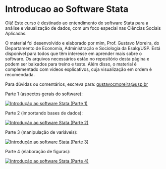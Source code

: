 # Introducao ao Software Stata

Olá! Este curso é destinado ao entendimento do software Stata para a análise e visualização de dados, com um foco especial nas Ciências Sociais Aplicadas.

O material foi desenvolvido e elaborado por mim, Prof. Gustavo Moreira, do Departamento de Economia, Administração e Sociologia da Esalq/USP. Está disponível para todos que têm interesse em aprender mais sobre o software. Os arquivos necessários estão no repositório desta página e podem ser baixados para treino e teste. Além disso, o material é complementado com vídeos explicativos, cuja visualização em ordem é recomendada.

Para dúvidas ou comentários, escreva para: gustavocmoreira@usp.br

Parte 1 (aspectos gerais do software):

[![Introdução ao software Stata (Parte 1)](https://markdown-videos-api.jorgenkh.no/url?url=https%3A%2F%2Fwww.youtube.com%2Fwatch%3Fv%3DGCFZStzzQDs%26ab_channel%3DGustavo)](https://www.youtube.com/watch?v=GCFZStzzQDs&ab_channel=Gustavo)

Parte 2 (importando bases de dados):

[![Introdução ao software Stata (Parte 2)](https://markdown-videos-api.jorgenkh.no/url?url=https%3A%2F%2Fwww.youtube.com%2Fwatch%3Fv%3DKWcIyeIFnCc&ab_channel=Gustavo)](https://www.youtube.com/watch?v=KWcIyeIFnCc&ab_channel=Gustavo)

Parte 3 (manipulação de variáveis):

[![Introdução ao software Stata (Parte 3)](https://markdown-videos-api.jorgenkh.no/url?url=https%3A%2F%2Fwww.youtube.com%2Fwatch%3Fv%3DF-Lb-7z9gVA%26ab_channel%3DGustavo)](https://www.youtube.com/watch?v=F-Lb-7z9gVA&ab_channel=Gustavo)

Parte 4 (elaboração de figuras):

[![Introdução ao software Stata (Parte 4)](https://markdown-videos-api.jorgenkh.no/url?url=https%3A%2F%2Fwww.youtube.com%2Fwatch%3Fv%3DqIkgagUfwpU%26ab_channel%3DGustavo)](https://www.youtube.com/watch?v=qIkgagUfwpU&ab_channel=Gustavo)

